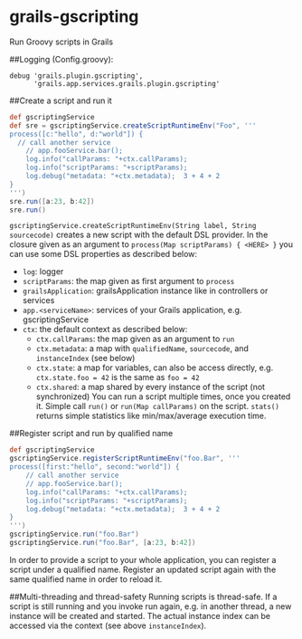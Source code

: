 grails-gscripting
=================

Run Groovy scripts in Grails

##Logging (Config.groovy):
````
debug 'grails.plugin.gscripting',
      'grails.app.services.grails.plugin.gscripting'
````

##Create a script and run it
```groovy
def gscriptingService
def sre = gscriptingService.createScriptRuntimeEnv("Foo", '''
process([c:"hello", d:"world"]) {
  // call another service
	// app.fooService.bar();
	log.info("callParams: "+ctx.callParams);
	log.info("scriptParams: "+scriptParams);
	log.debug("metadata: "+ctx.metadata);  3 + 4 + 2
}
''')
sre.run([a:23, b:42])
sre.run()
```
`gscriptingService.createScriptRuntimeEnv(String label, String sourcecode)` creates a new script with the default DSL provider. In the closure given as an argument to `process(Map scriptParams) { <HERE> }` you can use some DSL properties as described below:
* `log`: logger
* `scriptParams`: the map given as first argument to `process`
* `grailsApplication`: grailsApplication instance like in controllers or services
* `app.<serviceName>`: services of your Grails application, e.g. gscriptingService
* `ctx`: the default context as described below:
  * `ctx.callParams`: the map given as an argument to `run`
  * `ctx.metadata`: a map with `qualifiedName`, `sourcecode`, and `instanceIndex` (see below)
  * `ctx.state`: a map for variables, can also be access directly, e.g. `ctx.state.foo = 42` is the same as `foo = 42`
  * `ctx.shared`: a map shared by every instance of the script (not synchronized)
You can run a script multiple times, once you created it. Simple call `run()` or `run(Map callParams)` on the script. `stats()` returns simple statistics like min/max/average execution time.

##Register script and run by qualified name
```groovy
def gscriptingService
gscriptingService.registerScriptRuntimeEnv("foo.Bar", '''
process([first:"hello", second:"world"]) {
	// call another service
	// app.fooService.bar();
	log.info("callParams: "+ctx.callParams);
	log.info("scriptParams: "+scriptParams);
	log.debug("metadata: "+ctx.metadata);  3 + 4 + 2
}
''')
gscriptingService.run("foo.Bar")
gscriptingService.run("foo.Bar", [a:23, b:42])
```
In order to provide a script to your whole application, you can register a script under a qualified name. Register an updated script again with the same qualified name in order to reload it.

##Multi-threading and thread-safety
Running scripts is thread-safe. If a script is still running and you invoke run again, e.g. in another thread, a new instance will be created and started. The actual instance index can be accessed via the context (see above `instanceIndex`).
